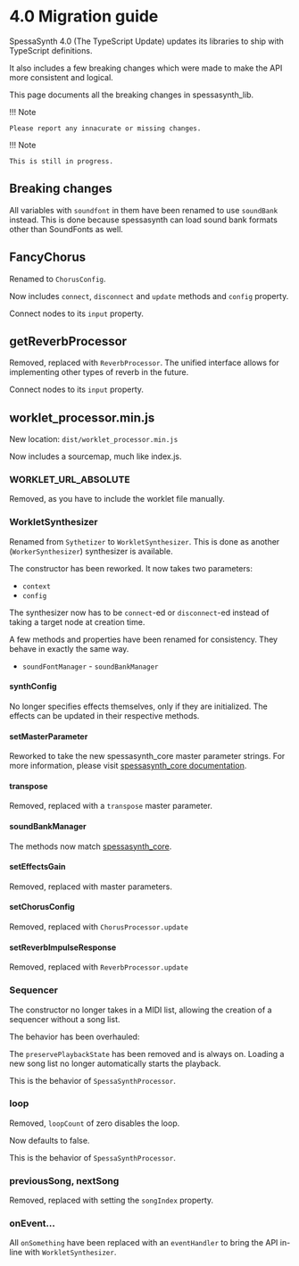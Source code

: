 # 4.0 Migration guide

SpessaSynth 4.0 (The TypeScript Update) updates its libraries to ship with TypeScript definitions.

It also includes a few breaking changes which were made to make the API more consistent and logical.

This page documents all the breaking changes in spessasynth_lib.

!!! Note

    Please report any innacurate or missing changes.
    

!!! Note

    This is still in progress.

## Breaking changes

All variables with `soundfont` in them have been renamed to use `soundBank` instead.
This is done because spessasynth can load sound bank formats other than SoundFonts as well.

## FancyChorus

Renamed to `ChorusConfig`.

Now includes `connect`, `disconnect` and `update` methods and `config` property.

Connect nodes to its `input` property.

## getReverbProcessor

Removed, replaced with `ReverbProcessor`. The unified interface allows for implementing other types of reverb in the future.

Connect nodes to its `input` property.

## worklet_processor.min.js

New location: `dist/worklet_processor.min.js`

Now includes a sourcemap, much like index.js.

### WORKLET_URL_ABSOLUTE

Removed, as you have to include the worklet file manually.

### WorkletSynthesizer

Renamed from `Sythetizer` to `WorkletSynthesizer`.
This is done as another (`WorkerSynthesizer`) synthesizer is available.

The constructor has been reworked. It now takes two parameters:

- `context`
- `config`

The synthesizer now has to be `connect`-ed or `disconnect`-ed instead of taking a target node at creation time.

A few methods and properties have been renamed for consistency.
They behave in exactly the same way.

- `soundFontManager` - `soundBankManager`

#### synthConfig

No longer specifies effects themselves, only if they are initialized. The effects can be updated in their respective methods.

#### setMasterParameter

Reworked to take the new spessasynth_core master parameter strings.
For more information, please visit [spessasynth_core documentation](https://spessasus.github.io/spessasynth_core/).

#### transpose

Removed, replaced with a `transpose` master parameter.

#### soundBankManager

The methods now match [spessasynth_core](https://spessasus.github.io/spessasynth_core/extra/4-0-migration-guide.html#sound-bank-manager).

#### setEffectsGain

Removed, replaced with master parameters.

#### setChorusConfig

Removed, replaced with `ChorusProcessor.update`

#### setReverbImpulseResponse

Removed, replaced with `ReverbProcessor.update`

### Sequencer

The constructor no longer takes in a MIDI list, allowing the creation of a sequencer without a song list.

The behavior has been overhauled:

The `preservePlaybackState` has been removed and is always on.
Loading a new song list no longer automatically starts the playback.

This is the behavior of `SpessaSynthProcessor`.

### loop

Removed, `loopCount` of zero disables the loop.

Now defaults to false.

This is the behavior of `SpessaSynthProcessor`.


### previousSong, nextSong

Removed, replaced with setting the `songIndex` property.

### onEvent...

All `onSomething` have been replaced with an `eventHandler` to bring the API in-line with `WorkletSynthesizer`.